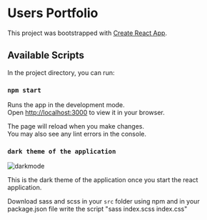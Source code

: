 # Users Portfolio

This project was bootstrapped with [Create React App](https://github.com/facebook/create-react-app).

## Available Scripts

In the project directory, you can run:

### `npm start`

Runs the app in the development mode.\
Open [http://localhost:3000](http://localhost:3000) to view it in your browser.

The page will reload when you make changes.\
You may also see any lint errors in the console.

### `dark theme of the application`

![darkmode](https://user-images.githubusercontent.com/96918779/210163873-d1d6d2bb-4a36-417a-baaa-b524a9947061.PNG)

This is the dark theme of the application once you start the react application.

Download sass and scss in your `src` folder using npm and in your package.json file write the script "sass index.scss index.css"
